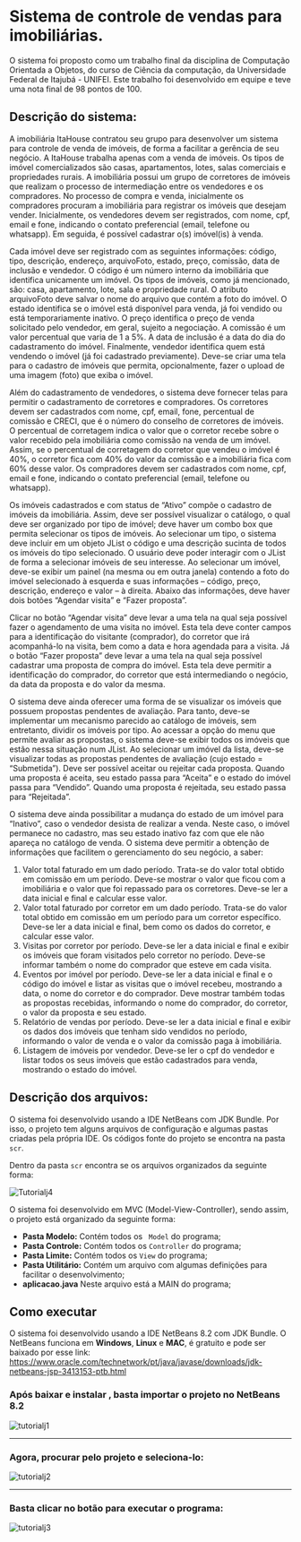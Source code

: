 # Sistema de controle de vendas para imobiliárias.
O sistema foi proposto como um trabalho final da disciplina de Computação Orientada a Objetos, do curso de Ciência da computação, da Universidade Federal de Itajubá - UNIFEI. Este trabalho foi desenvolvido em equipe e teve uma nota final de 98 pontos de 100.

## Descrição do sistema:
A imobiliária ItaHouse contratou seu grupo para desenvolver um sistema para controle
de venda de imóveis, de forma a facilitar a gerência de seu negócio. A ItaHouse trabalha
apenas com a venda de imóveis. Os tipos de imóvel comercializados são casas,
apartamentos, lotes, salas comerciais e propriedades rurais.
A imobiliária possui um grupo de corretores de imóveis que realizam o processo de
intermediação entre os vendedores e os compradores. No processo de compra e venda,
inicialmente os compradores procuram a imobiliária para registrar os imóveis que
desejam vender. Inicialmente, os vendedores devem ser registrados, com nome, cpf,
email e fone, indicando o contato preferencial (email, telefone ou whatsapp). Em
seguida, é possível cadastrar o(s) imóvel(is) à venda.

Cada imóvel deve ser registrado com as seguintes informações: código, tipo, descrição,
endereço, arquivoFoto, estado, preço, comissão, data de inclusão e vendedor. O código
é um número interno da imobiliária que identifica unicamente um imóvel. Os tipos de
imóveis, como já mencionado, são: casa, apartamento, lote, sala e propriedade rural. O
atributo arquivoFoto deve salvar o nome do arquivo que contém a foto do imóvel. O
estado identifica se o imóvel está disponível para venda, já foi vendido ou está
temporariamente inativo. O preço identifica o preço de venda solicitado pelo vendedor,
em geral, sujeito a negociação. A comissão é um valor percentual que varia de 1 a 5%. A
data de inclusão é a data do dia do cadastramento do imóvel. Finalmente, vendedor
identifica quem está vendendo o imóvel (já foi cadastrado previamente). Deve-se criar
uma tela para o cadastro de imóveis que permita, opcionalmente, fazer o upload de uma
imagem (foto) que exiba o imóvel.

Além do cadastramento de vendedores, o sistema deve fornecer telas para permitir o
cadastramento de corretores e compradores. Os corretores devem ser cadastrados com
nome, cpf, email, fone, percentual de comissão e CRECI, que é o número do conselho
de corretores de imóveis. O percentual de corretagem indica o valor que o corretor
recebe sobre o valor recebido pela imobiliária como comissão na venda de um imóvel.
Assim, se o percentual de corretagem do corretor que vendeu o imóvel é 40%, o
corretor fica com 40% do valor da comissão e a imobiliária fica com 60% desse valor.
Os compradores devem ser cadastrados com nome, cpf, email e fone, indicando o
contato preferencial (email, telefone ou whatsapp).

Os imóveis cadastrados e com status de “Ativo” compõe o cadastro de imóveis da
imobiliária. Assim, deve ser possível visualizar o catálogo, o qual deve ser organizado
por tipo de imóvel; deve haver um combo box que permita selecionar os tipos de
imóveis. Ao selecionar um tipo, o sistema deve incluir em um objeto JList o código e
uma descrição sucinta de todos os imóveis do tipo selecionado. O usuário deve poder
interagir com o JList de forma a selecionar imóveis de seu interesse. Ao selecionar um
imóvel, deve-se exibir um painel (na mesma ou em outra janela) contendo a foto do
imóvel selecionado à esquerda e suas informações – código, preço, descrição, endereço
e valor – à direita. Abaixo das informações, deve haver dois botões “Agendar visita” e
“Fazer proposta”.

Clicar no botão “Agendar visita” deve levar a uma tela na qual seja possível fazer o 
agendamento de uma visita no imóvel. Esta tela deve conter campos para a identificação
do visitante (comprador), do corretor que irá acompanhá-lo na visita, bem como a data e
hora agendada para a visita. Já o botão “Fazer proposta” deve levar a uma tela na qual
seja possível cadastrar uma proposta de compra do imóvel. Esta tela deve permitir a
identificação do comprador, do corretor que está intermediando o negócio, da data da
proposta e do valor da mesma.

O sistema deve ainda oferecer uma forma de se visualizar os imóveis que possuem
propostas pendentes de avaliação. Para tanto, deve-se implementar um mecanismo
parecido ao catálogo de imóveis, sem entretanto, dividir os imóveis por tipo. Ao acessar
a opção do menu que permite avaliar as propostas, o sistema deve-se exibir todos os
imóveis que estão nessa situação num JList. Ao selecionar um imóvel da lista, deve-se
visualizar todas as propostas pendentes de avaliação (cujo estado = “Submetida”). Deve
ser possível aceitar ou rejeitar cada proposta. Quando uma proposta é aceita, seu estado
passa para “Aceita” e o estado do imóvel passa para “Vendido”. Quando uma proposta é
rejeitada, seu estado passa para “Rejeitada”.

O sistema deve ainda possibilitar a mudança do estado de um imóvel para “Inativo”,
caso o vendedor desista de realizar a venda. Neste caso, o imóvel permanece no
cadastro, mas seu estado inativo faz com que ele não apareça no catálogo de venda.
O sistema deve permitir a obtenção de informações que facilitem o gerenciamento do
seu negócio, a saber:

1) Valor total faturado em um dado período. Trata-se do valor total obtido em
comissão em um período. Deve-se mostrar o valor que ficou com a imobiliária e
o valor que foi repassado para os corretores. Deve-se ler a data inicial e final e
calcular esse valor.
2) Valor total faturado por corretor em um dado período. Trata-se do valor total
obtido em comissão em um período para um corretor específico. Deve-se ler a
data inicial e final, bem como os dados do corretor, e calcular esse valor.
3) Visitas por corretor por período. Deve-se ler a data inicial e final e exibir os
imóveis que foram visitados pelo corretor no período. Deve-se informar também
o nome do comprador que esteve em cada visita.
4) Eventos por imóvel por período. Deve-se ler a data inicial e final e o código do
imóvel e listar as visitas que o imóvel recebeu, mostrando a data, o nome do
corretor e do comprador. Deve mostrar também todas as propostas recebidas,
informando o nome do comprador, do corretor, o valor da proposta e seu estado.
5) Relatório de vendas por período. Deve-se ler a data inicial e final e exibir os
dados dos imóveis que tenham sido vendidos no período, informando o valor de
venda e o valor da comissão paga à imobiliária.
6) Listagem de imóveis por vendedor. Deve-se ler o cpf do vendedor e listar todos
os seus imóveis que estão cadastrados para venda, mostrando o estado do
imóvel.

## Descrição dos arquivos:

O sistema foi desenvolvido usando a IDE NetBeans com JDK Bundle. Por isso, o projeto tem alguns arquivos de configuração e algumas pastas criadas pela própria IDE. Os códigos fonte do projeto se encontra na pasta ```scr```.

Dentro da pasta ```scr``` encontra se os arquivos organizados da seguinte forma:

![Tutorialj4](https://user-images.githubusercontent.com/46981155/90416692-2ee32180-e089-11ea-8e5a-7d21c9088dce.PNG)

O sistema foi desenvolvido em MVC (Model-View-Controller), sendo assim, o projeto está organizado da seguinte forma:

* **Pasta Modelo:**
    Contém todos os ``` Model``` do programa;
* **Pasta Controle:**
    Contém todos os ```Controller``` do programa;
* **Pasta Limite:**
    Contém todos os ```View``` do programa;
* **Pasta Utilitário:**
    Contém um arquivo com algumas definições para facilitar o desenvolvimento;
* **aplicacao.java**
    Neste arquivo está a MAIN do programa;


## Como executar
O sistema foi desenvolvido usando a IDE NetBeans 8.2 com JDK Bundle. O NetBeans funciona em **Windows**, **Linux** e **MAC**, é gratuito e pode ser baixado por esse link: https://www.oracle.com/technetwork/pt/java/javase/downloads/jdk-netbeans-jsp-3413153-ptb.html

### Após baixar e instalar , basta importar o projeto no NetBeans 8.2

![tutorialj1](https://user-images.githubusercontent.com/46981155/90416287-a82e4480-e088-11ea-8108-cee35a153710.png)
_________________________________________________________________________________________
### Agora, procurar pelo projeto e seleciona-lo:

![tutorialj2](https://user-images.githubusercontent.com/46981155/90416321-b41a0680-e088-11ea-9c38-042f0ae79c19.png)
_________________________________________________________________________________________
### Basta clicar no botão para executar o programa:

![tutorialj3](https://user-images.githubusercontent.com/46981155/90416354-bed49b80-e088-11ea-88aa-59960accdc67.png)
